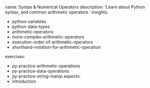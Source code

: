 name: Syntax & Numerical Operators
description: 'Learn about Python syntax, and common arithmetic operators.'
insights:
  - python-variables
  - python-data-types
  - arithmetic-operators
  - more-complex-arithmetic-operators  
  - execution-order-of-arithmetic-operators
  - shorthand-notation-for-arithmetic-operation
  
exercises:
  - py-practice-arithmetic-operations
  - py-practice-data-operations
  - py-practice-string-manip
aspects:
  - introduction
 
